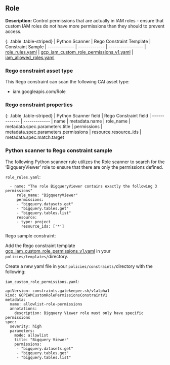 ## Role

**Description:** Control permissions that are actually in IAM roles - ensure 
that custom IAM roles do not have more permissions than they should to 
prevent access.

{: .table .table-striped}
| Python Scanner | Rego Constraint Template | Constraint Sample
| ------------- | ------------- | -----------------
| [role_rules.yaml](https://github.com/forseti-security/terraform-google-forseti/blob/master/modules/rules/templates/rules/role_rules.yaml) | [gcp_iam_custom_role_permissions_v1.yaml](https://github.com/forseti-security/policy-library/blob/master/policies/templates/gcp_iam_custom_role_permissions_v1.yaml) | [iam_allowed_roles.yaml](https://github.com/forseti-security/policy-library/blob/master/samples/iam_custom_role_permissions.yaml)

### Rego constraint asset type

This Rego constraint can scan the following CAI asset type:

- iam.googleapis.com/Role

### Rego constraint properties

{: .table .table-striped}
| Python Scanner field | Rego Constraint field
| ------------- | -------------
| name | metadata.name
| role_name | metadata.spec.parameters.title
| permissions | metadata.spec.parameters.permissions
| resource.resource_ids | metadata.spec.match.target


### Python scanner to Rego constraint sample

The following Python scanner rule utilizes the Role scanner to search for 
the ‘BigqueryViewer’ role to ensure that there are only the permissions defined. 

`role_rules.yaml`:
```
  - name: "The role BigqueryViewer contains exactly the following 3 permissions"
     role_name: "BigqueryViewer"
     permissions:
     - "bigquery.datasets.get"
     - "bigquery.tables.get"
     - "bigquery.tables.list"
     resource:
     - type: project
       resource_ids: ['*']

```

Rego sample constraint:

Add the Rego constraint template 
[gcp_iam_custom_role_permissions_v1.yaml](https://github.com/forseti-security/policy-library/blob/master/policies/templates/gcp_iam_custom_role_permissions_v1.yaml) 
in your `policies/templates/`directory.

Create a new yaml file in your `policies/constraints/`directory with the following:

`iam_custom_role_permissions.yaml`:
```
apiVersion: constraints.gatekeeper.sh/v1alpha1
kind: GCPIAMCustomRolePermissionsConstraintV1
metadata:
  name: allowlist-role-permissions
  annotations:
    description: Bigquery Viewer role must only have specific permissions
spec:
  severity: high
  parameters:
    mode: allowlist
    title: "Bigquery Viewer"
    permissions:
     - "bigquery.datasets.get"
     - "bigquery.tables.get"
     - "bigquery.tables.list"
```
